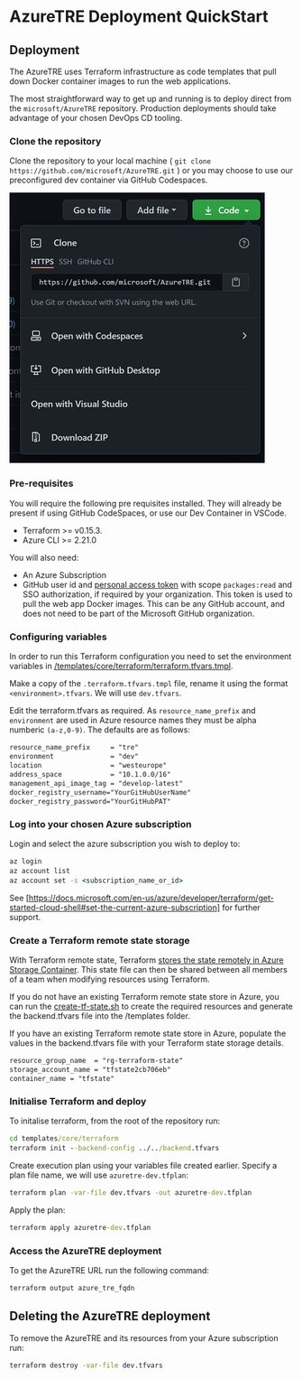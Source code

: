 # AzureTRE Deployment QuickStart

## Deployment

The AzureTRE uses Terraform infrastructure as code templates that pull down Docker container images to run the web applications.

The most straightforward way to get up and running is to deploy direct from the `microsoft/AzureTRE` repository. Production deployments should take advantage of your chosen DevOps CD tooling.

### Clone the repository

Clone the repository to your local machine ( `git clone https://github.com/microsoft/AzureTRE.git` ) or you may choose to use our preconfigured dev container via GitHub Codespaces.

![Clone Options](../docs/assets/clone_options.png)

### Pre-requisites

You will require the following pre requisites installed. They will already be present if using GitHub CodeSpaces, or use our Dev Container in VSCode.

- Terraform >= v0.15.3.
- Azure CLI >= 2.21.0

You will also need:

- An Azure Subscription
- GitHub user id and [personal access token](https://docs.github.com/en/github/authenticating-to-github/creating-a-personal-access-token) with scope `packages:read` and SSO authorization, if required by your organization. This token is used to pull the web app Docker images. This can be any GitHub account, and does not need to be part of the Microsoft GitHub organization.

### Configuring variables

In order to run this Terraform configuration you need to set the environment variables in [/templates/core/terraform/terraform.tfvars.tmpl](../templates/core/terraform/terraform.tfvars.tmpl).

Make a copy of the `.terraform.tfvars.tmpl` file, rename it using the format `<environment>.tfvars`. We will use `dev.tfvars`.

Edit the terraform.tfvars as required. As `resource_name_prefix` and `environment` are used in Azure resource names they must be alpha numberic `(a-z,0-9)`. The defaults are as follows:

```hcl
resource_name_prefix     = "tre"
environment              = "dev"
location                 = "westeurope"
address_space            = "10.1.0.0/16"
management_api_image_tag = "develop-latest"
docker_registry_username="YourGitHubUserName"
docker_registry_password="YourGitHubPAT"
```

### Log into your chosen Azure subscription

Login and select the azure subscription you wish to deploy to:

```cmd
az login
az account list
az account set -s <subscription_name_or_id>
```

See [https://docs.microsoft.com/en-us/azure/developer/terraform/get-started-cloud-shell#set-the-current-azure-subscription] for further support.

### Create a Terraform remote state storage

With Terraform remote state, Terraform [stores the state remotely in Azure Storage Container](https://docs.microsoft.com/en-us/azure/developer/terraform/store-state-in-azure-storage). This state file can then be shared between all members of a team when modifying resources using Terraform.

If you do not have an existing Terraform remote state store in Azure, you can run the [create-tf-state.sh](./scripts/create-tf-state.sh) to create the required resources and generate the backend.tfvars file into the /templates folder.

If you have an existing Terraform remote state store in Azure, populate the values in the backend.tfvars file with your Terraform state storage details.

```hcl
resource_group_name  = "rg-terraform-state"
storage_account_name = "tfstate2cb706eb"
container_name = "tfstate"
```

### Initialise Terraform and deploy

To initalise terraform, from the root of the repository run:

```cmd
cd templates/core/terraform
terraform init --backend-config ../../backend.tfvars
```

Create execution plan using your variables file created earlier. Specify a plan file name, we will use `azuretre-dev.tfplan`:

```cmd
terraform plan -var-file dev.tfvars -out azuretre-dev.tfplan
```

Apply the plan:

```cmd
terraform apply azuretre-dev.tfplan
```

### Access the AzureTRE deployment

To get the AzureTRE URL run the following command:

```cmd
terraform output azure_tre_fqdn
```

## Deleting the AzureTRE deployment

To remove the AzureTRE and its resources from your Azure subscription run:

```cmd
terraform destroy -var-file dev.tfvars
```
